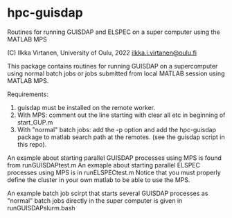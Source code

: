 # hpc-guisdap
Routines for running GUISDAP and ELSPEC on a super computer using the MATLAB MPS

(C) Ilkka Virtanen, University of Oulu, 2022
ilkka.i.virtanen@oulu.fi

This package contains routines for running GUISDAP on a supercomputer using normal batch jobs or jobs submitted from local MATLAB session using MATLAB MPS. 

Requirements:
1. guisdap must be installed on the remote worker. 
2. With MPS: comment out the line starting with clear all etc in beginning of start_GUP.m
3. With "normal" batch jobs: add the -p option and add the hpc-guisdap package to matlab search path at the remotes. (see the guisdap script in this repo).

An example about starting parallel GUISDAP processes using MPS is found from runGUISDAPtest.m 
An exmaple about starting parallel ELSPEC processes using MPS is in runELSPECtest.m 
Notice that you must properly define the cluster in your own matlab to be able to use the MPS.

An example batch job scirpt that starts several GUISDAP processes as "normal" batch jobs directly in the super computer is given in runGUISDAPslurm.bash
